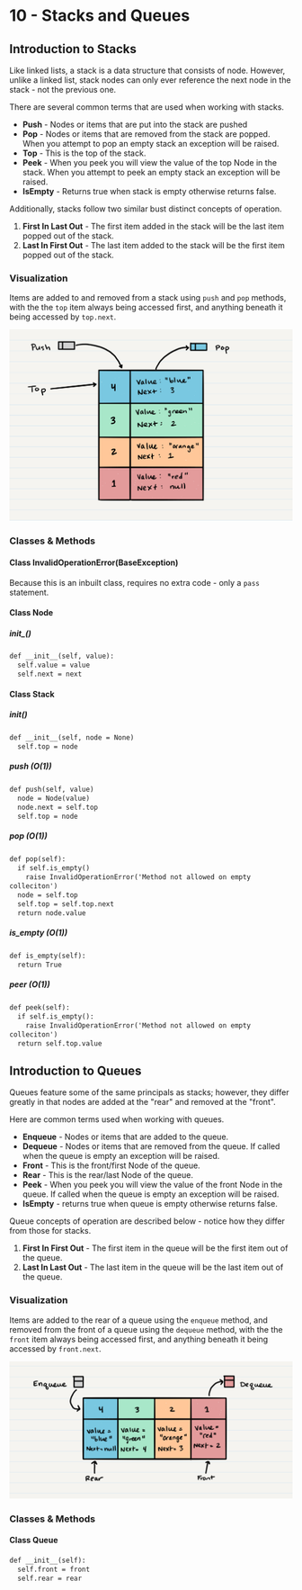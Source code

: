 # 10 - Stacks and Queues

## Introduction to Stacks

Like linked lists, a stack is a data structure that consists of node. However, unlike a linked list, stack nodes can only ever reference the next node in the stack - not the previous one.

There are several common terms that are used when working with stacks.

- **Push** - Nodes or items that are put into the stack are pushed
- **Pop** - Nodes or items that are removed from the stack are popped. When you attempt to pop an empty stack an exception will be raised.
- **Top** - This is the top of the stack.
- **Peek** - When you peek you will view the value of the top Node in the stack. When you attempt to peek an empty stack an exception will be raised.
- **IsEmpty** - Returns true when stack is empty otherwise returns false.

Additionally, stacks follow two similar bust distinct concepts of operation.

1. **First In Last Out** - The first item added in the stack will be the last item popped out of the stack.
2. **Last In First Out** - The last item added to the stack will be the first item popped out of the stack.

### Visualization

Items are added to and removed from a stack using `push` and `pop` methods, with the the `top` item always being accessed first, and anything beneath it being accessed by `top.next`.

![Example Stack](assets/401/stack1.png)

### Classes & Methods

#### Class InvalidOperationError(BaseException)

Because this is an inbuilt class, requires no extra code - only a `pass` statement.

#### Class Node

##### __init___()

```
def __init__(self, value):
  self.value = value
  self.next = next
```

#### Class Stack

##### __init__()

```
def __init__(self, node = None)
  self.top = node
```

##### push (O(1))

```
def push(self, value)
  node = Node(value)
  node.next = self.top
  self.top = node
```

##### pop (O(1))

```
def pop(self):
  if self.is_empty()
    raise InvalidOperationError('Method not allowed on empty colleciton')
  node = self.top
  self.top = self.top.next
  return node.value
```

##### is_empty (O(1))

```
def is_empty(self):
  return True
```

##### peer (O(1))

```
def peek(self):
  if self.is_empty():
    raise InvalidOperationError('Method not allowed on empty colleciton')
  return self.top.value
```

## Introduction to Queues

Queues feature some of the same principals as stacks; however, they differ greatly in that nodes are added at the "rear" and removed at the "front".

Here are common terms used when working with queues.

- **Enqueue** - Nodes or items that are added to the queue.
- **Dequeue** - Nodes or items that are removed from the queue. If called when the queue is empty an exception will be raised.
- **Front** - This is the front/first Node of the queue.
- **Rear** - This is the rear/last Node of the queue.
- **Peek** - When you peek you will view the value of the front Node in the queue. If called when the queue is empty an exception will be raised.
- **IsEmpty** - returns true when queue is empty otherwise returns false.

Queue concepts of operation are described below - notice how they differ from those for stacks.

1. **First In First Out** - The first item in the queue will be the first item out of the queue.
2. **Last In Last Out** - The last item in the queue will be the last item out of the queue.

### Visualization

Items are added to the rear of a queue using the `enqueue` method, and removed from the front of a queue using the `dequeue` method, with the the `front` item always being accessed first, and anything beneath it being accessed by `front.next`.

![Example Queue](assets/401/Queue.png)

### Classes & Methods

#### Class Queue

```
def __init__(self):
  self.front = front
  self.rear = rear
```
